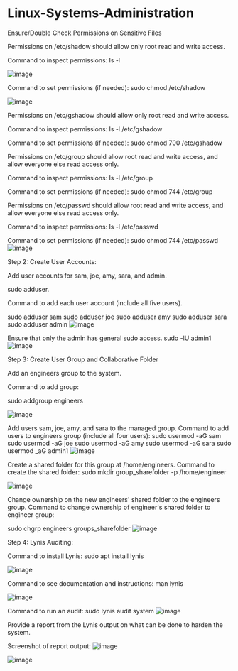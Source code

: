 # Linux-Systems-Administration

Ensure/Double Check Permissions on Sensitive Files

Permissions on /etc/shadow should allow only root read and write access.

Command to inspect permissions:
ls -l

![image](https://github.com/user-attachments/assets/67f74d11-c6fa-489c-a001-dfce8af0829b)

Command to set permissions (if needed): sudo chmod /etc/shadow

![image](https://github.com/user-attachments/assets/8d48da50-dda1-41fa-ac4e-56eb8369ec3b)

Permissions on /etc/gshadow should allow only root read and write access.

Command to inspect permissions: ls -l /etc/gshadow

Command to set permissions (if needed): sudo chmod 700 /etc/gshadow

Permissions on /etc/group should allow root read and write access, and allow everyone else read access only.

Command to inspect permissions: ls -l /etc/group

Command to set permissions (if needed): sudo chmod 744 /etc/group

Permissions on /etc/passwd should allow root read and write access, and allow everyone else read access only.

Command to inspect permissions: ls -l /etc/passwd

Command to set permissions (if needed): sudo chmod 744 /etc/passwd
![image](https://github.com/user-attachments/assets/31fce8e2-5619-4d3f-a81b-63aa8bca118a)


Step 2: Create User Accounts:

Add user accounts for sam, joe, amy, sara, and admin.

sudo adduser.

Command to add each user account (include all five users).

sudo adduser sam sudo adduser joe sudo adduser amy sudo adduser sara sudo adduser admin
![image](https://github.com/user-attachments/assets/8a4e1d6c-d5a9-4262-83ba-6a84c0fa968e)

Ensure that only the admin has general sudo access. sudo -lU admin1
![image](https://github.com/user-attachments/assets/f58386a1-677f-405a-9112-3feedafc2d47)


Step 3: Create User Group and Collaborative Folder

Add an engineers group to the system.

Command to add group:

sudo addgroup engineers

![image](https://github.com/user-attachments/assets/ad309627-3ffd-4f62-9494-5fdf29c79545)


Add users sam, joe, amy, and sara to the managed group. Command to add users to engineers group (include all four users): sudo usermod -aG sam sudo usermod -aG joe sudo usermod -aG amy sudo usermod -aG sara sudo usermod _aG admin1
![image](https://github.com/user-attachments/assets/0711ebb2-a5dd-433f-a5d6-63b08198fb25)

Create a shared folder for this group at /home/engineers. Command to create the shared folder: sudo mkdir group_sharefolder -p /home/engineer

![image](https://github.com/user-attachments/assets/25c80076-3dbe-4ab8-87a8-2a5a58ed9712)


Change ownership on the new engineers' shared folder to the engineers group. Command to change ownership of engineer's shared folder to engineer group:

sudo chgrp engineers groups_sharefolder
![image](https://github.com/user-attachments/assets/5a1636f2-8629-44e8-b5c2-4539170a3e3c)


Step 4: Lynis Auditing:

Command to install Lynis: sudo apt install lynis


![image](https://github.com/user-attachments/assets/2d8044af-bb4c-4edc-b9d7-a38506c3da0c)

Command to see documentation and instructions: man lynis

![image](https://github.com/user-attachments/assets/0391cb0e-0d5e-4bb4-8dca-26ef6e7287c9)


Command to run an audit: sudo lynis audit system
![image](https://github.com/user-attachments/assets/c4e7bb79-95c2-47c0-ba54-539c589ddffe)


Provide a report from the Lynis output on what can be done to harden the system.

Screenshot of report output:
![image](https://github.com/user-attachments/assets/ab3b4fcc-f299-4127-acc8-d6e0656f3fb6)

![image](https://github.com/user-attachments/assets/c3b3f520-d188-4cc9-8b6a-701a2a48e567)
















